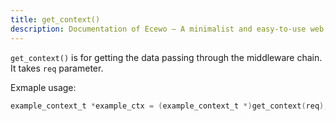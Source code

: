 ```yaml
---
title: get_context()
description: Documentation of Ecewo — A minimalist and easy-to-use web framework for C
---
```


`get_context()` is for getting the data passing through the middleware chain. It takes `req` parameter.

Exmaple usage:

```c
example_context_t *example_ctx = (example_context_t *)get_context(req);
```
